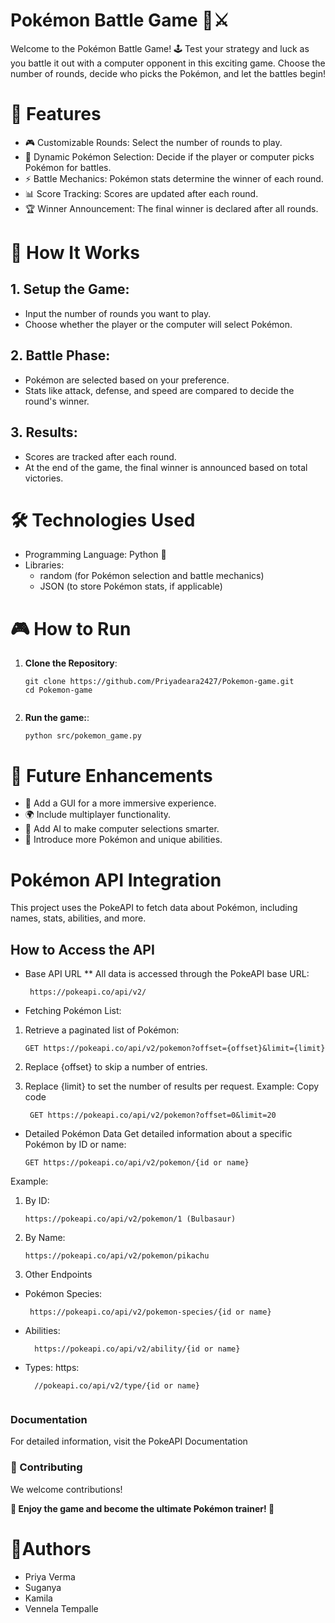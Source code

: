 # Pokémon Battle Game 🐾⚔️
Welcome to the Pokémon Battle Game! 🕹️ Test your strategy and luck as you battle it out with a computer opponent in this exciting game. Choose the number of rounds, decide who picks the Pokémon, and let the battles begin!

# 🌟 Features
* 🎮 Customizable Rounds: Select the number of rounds to play.
* 🤖 Dynamic Pokémon Selection: Decide if the player or computer picks Pokémon for battles.
* ⚡ Battle Mechanics: Pokémon stats determine the winner of each round.
* 📊 Score Tracking: Scores are updated after each round.
* 🏆 Winner Announcement: The final winner is declared after all rounds.

# 🚀 How It Works

## 1. Setup the Game:
* Input the number of rounds you want to play.
* Choose whether the player or the computer will select Pokémon.

## 2. Battle Phase:
* Pokémon are selected based on your preference.
* Stats like attack, defense, and speed are compared to decide the round's winner.

## 3. Results:
* Scores are tracked after each round.
* At the end of the game, the final winner is announced based on total victories.


# 🛠️ Technologies Used
* Programming Language: Python 🐍
* Libraries:
  * random (for Pokémon selection and battle mechanics)
  * JSON (to store Pokémon stats, if applicable)

# 🎮 How to Run
1. **Clone the Repository**: 
   ```shell
   git clone https://github.com/Priyadeara2427/Pokemon-game.git
   cd Pokemon-game


2. **Run the game:**:
   ```shell
   python src/pokemon_game.py

# 🔮 Future Enhancements
* 🎨 Add a GUI for a more immersive experience.
* 🌍 Include multiplayer functionality.
* 🧠 Add AI to make computer selections smarter.
* 🐉 Introduce more Pokémon and unique abilities.

# Pokémon API Integration
This project uses the PokeAPI to fetch data about Pokémon, including names, stats, abilities, and more.

## How to Access the API
* Base API URL
** All data is accessed through the PokeAPI base URL:
   ```shell
    https://pokeapi.co/api/v2/
   
* Fetching Pokémon List:
1. Retrieve a paginated list of Pokémon:
    ```shell
   GET https://pokeapi.co/api/v2/pokemon?offset={offset}&limit={limit}
   
2. Replace {offset} to skip a number of entries.
  
3. Replace {limit} to set the number of results per request.
Example:
Copy code
   ```shell
    GET https://pokeapi.co/api/v2/pokemon?offset=0&limit=20

* Detailed Pokémon Data
Get detailed information about a specific Pokémon by ID or name:
   ```shell
  GET https://pokeapi.co/api/v2/pokemon/{id or name}

Example:
1. By ID:
    ```shell
    https://pokeapi.co/api/v2/pokemon/1 (Bulbasaur)
2. By Name:
    ```shell
    https://pokeapi.co/api/v2/pokemon/pikachu
    
3. Other Endpoints
* Pokémon Species:
   ```shell
    https://pokeapi.co/api/v2/pokemon-species/{id or name}
* Abilities: 
   ```shell
     https://pokeapi.co/api/v2/ability/{id or name}

* Types: https:
    ```shell
      //pokeapi.co/api/v2/type/{id or name}
      
### Documentation
For detailed information, visit the PokeAPI Documentation

### 🤝 Contributing
We welcome contributions! 

**🎉 Enjoy the game and become the ultimate Pokémon trainer! 🎉**

# 👤Authors
* Priya Verma
* Suganya
* Kamila
* Vennela Tempalle



